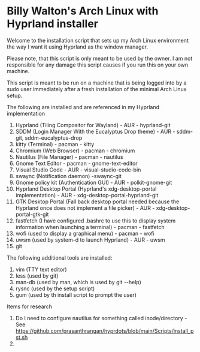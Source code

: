 # Billy Walton's Arch Linux with Hyprland installer

Welcome to the installation script that sets up my Arch Linux environment the way I want it using Hyprland as the window manager.

Please note, that this script is only meant to be used by the owner.  I am not responsible for any damage this script causes if you run this on your own machine.

This script is meant to be run on a machine that is being logged into by a sudo user immediately after a fresh installation of the minimal Arch Linux setup.

The following are installed and are referenced in my Hyprland implementation

1.  Hyprland (Tiling Compositor for Wayland) - AUR - hyprland-git
2.  SDDM (Login Manager With the Eucalyptus Drop theme) - AUR - sddm-git, sddm-eucalyptus-drop
2.  kitty (Terminal) - pacman - kitty
3.  Chromium (Web Browser) - pacman - chromium
4.  Nautilus (File Manager) - pacman - nautilus
5.  Gnome Text Editor - pacman - gnome-text-editor
6.  Visual Studio Code - AUR - visual-studio-code-bin
7.  swaync (Notification daemon) -swaync-git
8.  Gnome policy kit (Authentication GUI) - AUR - polkit-gnome-git
9.  Hyprland Desktop Portal (Hyprland's xdg-desktop-portal implementation) - AUR - xdg-desktop-portal-hyprland-git
10. GTK Desktop Portal (Fall back desktop portal needed because the Hyprland once does not implement a file picker) - AUR - xdg-desktop-portal-gtk-git
11. fastfetch (I have configured .bashrc to use this to display system information when launching a terminal) - pacman - fastfetch
12. wofi (used to display a graphical menu) - pacman - wofi
13. uwsm (used by system-d to launch Hyprland) - AUR - uwsm
14. git
    
The following additional tools are installed:
1.  vim (TTY text editor)
3.  less (used by git)
4.  man-db (used by man, which is used by git --help)
5.  rysnc (used by the setup script)
6.  gum (used by th install script to prompt the user)

Items for research
1. Do I need to configure nautilus for something called inode/directory - See https://github.com/prasanthrangan/hyprdots/blob/main/Scripts/install_pst.sh
2. 



